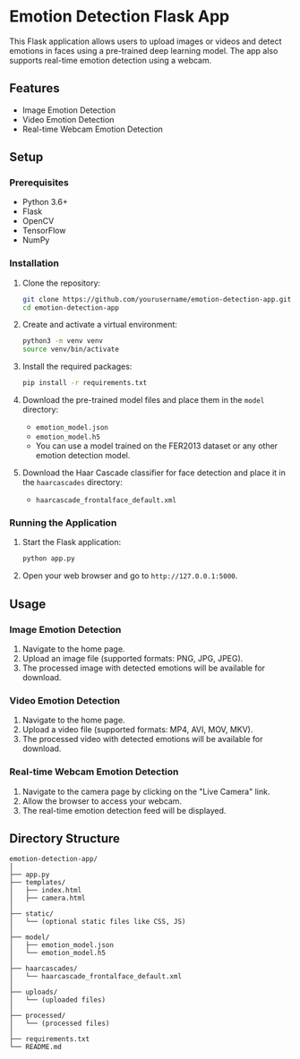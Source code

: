 # Emotion Detection Flask App

This Flask application allows users to upload images or videos and detect emotions in faces using a pre-trained deep learning model. The app also supports real-time emotion detection using a webcam.

## Features
- Image Emotion Detection
- Video Emotion Detection
- Real-time Webcam Emotion Detection

## Setup

### Prerequisites

- Python 3.6+
- Flask
- OpenCV
- TensorFlow
- NumPy

### Installation

1. Clone the repository:
    ```sh
    git clone https://github.com/yourusername/emotion-detection-app.git
    cd emotion-detection-app
    ```

2. Create and activate a virtual environment:
    ```sh
    python3 -m venv venv
    source venv/bin/activate
    ```

3. Install the required packages:
    ```sh
    pip install -r requirements.txt
    ```

4. Download the pre-trained model files and place them in the `model` directory:
    - `emotion_model.json`
    - `emotion_model.h5`
    - You can use a model trained on the FER2013 dataset or any other emotion detection model.

5. Download the Haar Cascade classifier for face detection and place it in the `haarcascades` directory:
    - `haarcascade_frontalface_default.xml`

### Running the Application

1. Start the Flask application:
    ```sh
    python app.py
    ```

2. Open your web browser and go to `http://127.0.0.1:5000`.

## Usage

### Image Emotion Detection

1. Navigate to the home page.
2. Upload an image file (supported formats: PNG, JPG, JPEG).
3. The processed image with detected emotions will be available for download.

### Video Emotion Detection

1. Navigate to the home page.
2. Upload a video file (supported formats: MP4, AVI, MOV, MKV).
3. The processed video with detected emotions will be available for download.

### Real-time Webcam Emotion Detection

1. Navigate to the camera page by clicking on the "Live Camera" link.
2. Allow the browser to access your webcam.
3. The real-time emotion detection feed will be displayed.

## Directory Structure

```plaintext
emotion-detection-app/
│
├── app.py
├── templates/
│   ├── index.html
│   ├── camera.html
│
├── static/
│   └── (optional static files like CSS, JS)
│
├── model/
│   ├── emotion_model.json
│   └── emotion_model.h5
│
├── haarcascades/
│   └── haarcascade_frontalface_default.xml
│
├── uploads/
│   └── (uploaded files)
│
├── processed/
│   └── (processed files)
│
├── requirements.txt
└── README.md
